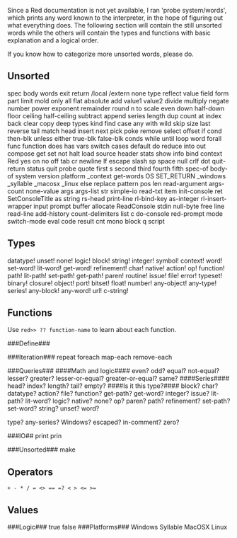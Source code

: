 Since a Red documentation is not yet available, I ran 'probe system/words', which prints any word known to the interpreter, in the hope of figuring out what everything does. The following section will contain the still unsorted words while the others will contain the types and functions with basic explanation and a logical order.

If you know how to categorize more unsorted words, please do.

Unsorted
--------
 spec body words exit return   /local /extern   none  type  reflect value field form part limit mold only all flat absolute  add value1 value2 divide multiply negate number power exponent remainder round n to scale even down half-down floor ceiling half-ceiling subtract  append series  length dup count at index back clear copy deep types kind find case any with wild skip size last reverse tail match head insert  next pick poke remove select offset  if cond then-blk unless either true-blk false-blk conds while until loop word forall func function does has vars switch cases default do reduce into out  compose get set    not halt  load source  header stats show info bind context   Red yes on no off tab cr newline lf escape slash sp space null crlf dot quit-return status quit   probe quote first s second third fourth fifth  spec-of body-of system version platform _context get-words OS SET_RETURN _windows _syllable _macosx _linux else replace pattern pos len  read-argument args-count none-value args args-list str simple-io read-txt item init-console ret SetConsoleTitle as  string rs-head print-line rl-bind-key as-integer rl-insert-wrapper input prompt buffer allocate ReadConsole stdin null-byte free line read-line add-history count-delimiters list c  do-console red-prompt mode switch-mode eval code result cnt mono block q script

Types
-----
datatype! unset! none! logic! block! string! integer! symbol! context! word! set-word! lit-word! get-word! refinement! char! native! action! op! function! path! lit-path! set-path! get-path! paren! routine! issue! file! error! typeset! binary! closure! object! port! bitset! float! number! any-object! any-type! series! any-block! any-word! url! c-string!

Functions
---------
Use `red>> ?? function-name` to learn about each function.

###Define###


###Iteration###
repeat foreach map-each remove-each

###Queries###
####Math and logic####
even? odd? equal? not-equal? lesser? greater? lesser-or-equal? greater-or-equal? same?
####Series####
head? index? length? tail? empty?
####Is it this type?####
block? char? datatype? action? file? function? get-path? get-word? integer? issue? lit-path? lit-word? logic? native? none? op? paren? path? refinement? set-path? set-word? string? unset? word?  

 type? any-series? Windows? escaped? in-comment? zero?

###IO##
print prin

###Unsorted###
make 

Operators
---------
    + - * / = <> == =? < > <= >=

Values
------
###Logic###
true false
###Platforms###
Windows Syllable MacOSX Linux

